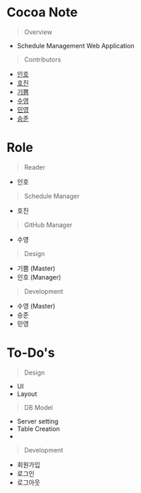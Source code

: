 # Cocoa Note
> Overview
- Schedule Management Web Application
> Contributors

- [인호](https://github.com/InhoAndrewJung)
- [호진](https://github.com/Neozuni)
- [기쁨](https://github.com/owneul-k)
- [수영](https://github.com/jason0803)
- [민영](https://github.com/qazwsx2800)
- [승준](https://github.com/chocemp)

# Role

> Reader
- 인호

> Schedule Manager
- 호진

> GitHub Manager
- 수영

> Design
- 기쁨 (Master)
- 인호 (Manager)

> Development
- 수영 (Master)
- 승준
- 민영

# To-Do's
> Design
- UI
- Layout

> DB Model
- Server setting
- Table Creation
- 

> Development
- 회원가입
- 로그인
- 로그아웃
